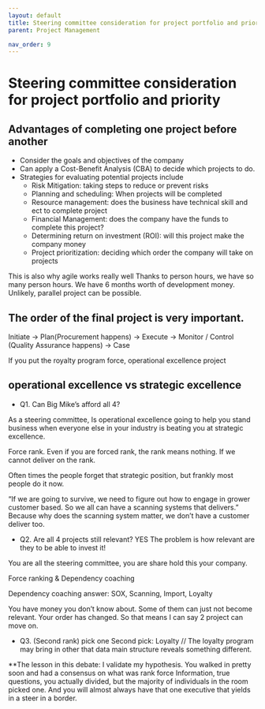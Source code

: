 ```yaml
---
layout: default
title: Steering committee consideration for project portfolio and priority
parent: Project Management

nav_order: 9
---
```


# Steering committee consideration for project portfolio and priority
## Advantages of completing one project before another
  
  - Consider the goals and objectives of the company
  - Can apply a Cost-Benefit Analysis (CBA) to decide which projects to do. 
  - Strategies for evaluating potential projects include
    - Risk Mitigation: taking steps to reduce or prevent risks
    - Planning and scheduling: When projects will be completed
    - Resource management: does the business have technical skill and ect to complete project
    - Financial Management: does the company have the funds to complete this project?
    - Determining return on investment (ROI): will this project make the company money
    - Project prioritization: deciding which order the company will take on projects

This is also why agile works really well 
Thanks to person hours, we have so many person hours. 
We have 6 months worth of development money. Unlikely, parallel project can be possible. 

## The order of the final project is very important. 

Initiate -> Plan(Procurement happens) -> Execute -> Monitor / Control (Quality Assurance happens) -> Case 


If you put the royalty program force, operational excellence project 


 ## operational excellence  vs strategic excellence

* Q1. Can Big Mike’s afford all 4? 

As a steering committee, 
Is operational excellence going to help you stand business when everyone else in your industry is beating you at strategic excellence. 

Force rank. Even if you are forced rank, the rank means nothing. If we cannot deliver on the rank. 

Often times the people forget that strategic position, but frankly most people do it now.  

“If we are going to survive, we need to figure out how to engage in grower customer based. So we all can have a scanning systems that delivers.” Because why does the scanning system matter, we don’t have a customer deliver too. 

* Q2. Are all 4 projects still relevant? YES
The problem is how relevant are they to be able to invest it! 

You are all the steering committee, you are share hold this your company. 

Force ranking & Dependency coaching

Dependency coaching answer: SOX, Scanning, Import, Loyalty 

You have money you don’t know about. Some of them can just not become relevant. 
Your order has changed. So that means I can say 2 project can move on. 

* Q3. (Second rank) pick one
Second pick: Loyalty // The loyalty program may bring in other that data main structure reveals something different. 

**The lesson in this debate: I validate my hypothesis. You walked in pretty soon and had a consensus on what was rank force
Information, true questions, you actually divided, but the majority of individuals in the room picked one. And you will almost always have that one executive that yields in a steer in a border.  
